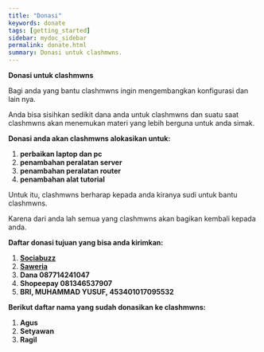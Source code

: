 ```yaml
---
title: "Donasi"
keywords: donate
tags: [getting_started]
sidebar: mydoc_sidebar
permalink: donate.html
summary: Donasi untuk clashmwns.
---
```


<p><strong>Donasi untuk clashmwns</strong></p>

<p>Bagi anda yang bantu clashmwns ingin mengembangkan konfigurasi dan lain nya.</p>

<p>Anda bisa sisihkan sedikit dana anda untuk clashmwns dan suatu saat clashmwns akan menemukan materi yang lebih berguna untuk anda simak.</p>

<p><strong>Donasi anda akan clashmwns alokasikan untuk:</strong></p>

<ol>
	<li><strong>perbaikan laptop dan pc</strong></li>
	<li><strong>penambahan peralatan server</strong></li>
	<li><strong>penambahan peralatan router</strong></li>
	<li><strong>penambahan alat tutorial</strong></li>
</ol>

<p>Untuk itu, clashmwns berharap kepada anda kiranya sudi untuk bantu clashmwns.</p>

<p>Karena dari anda lah semua yang clashmwns akan bagikan kembali kepada anda.</p>

<p><strong>Daftar donasi tujuan yang bisa anda kirimkan:</strong></p>

<ol>
	<li><strong><a href="https://www.sociabuzz.com">Sociabuzz</a></strong></li>
	<li><strong><a href="https://www.saweria.com">Saweria</a></strong></li>
	<li><strong>Dana 087714241047</strong></li>
	<li><strong>Shopeepay 081346537907</strong></li>
	<li><strong>BRI, MUHAMMAD YUSUF,&nbsp;453401017095532</strong></li>
</ol>

<p><strong>Berikut daftar nama yang sudah donasikan ke clashmwns:</strong></p>

<ol>
	<li><strong>Agus</strong></li>
	<li><strong>Setyawan</strong></li>
	<li><strong>Ragil</strong></li>
</ol>

